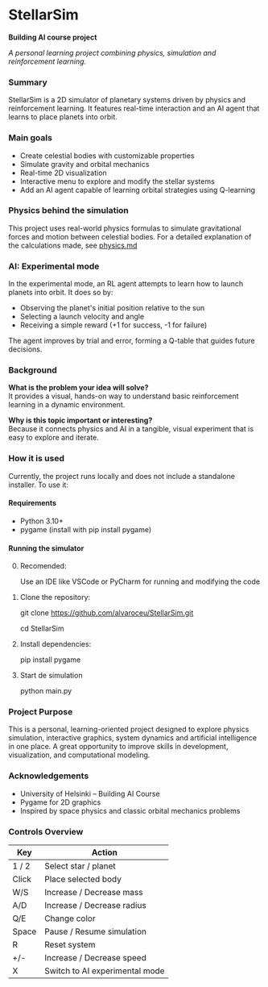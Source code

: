 # StellarSim
**Building AI course project**

_A personal learning project combining physics, simulation and reinforcement learning._

### Summary
StellarSim is a 2D simulator of planetary systems driven by physics and reinforcement learning. It features real-time interaction and an AI agent that learns to place planets into orbit.

### Main goals

- Create celestial bodies with customizable properties
- Simulate gravity and orbital mechanics
- Real-time 2D visualization
- Interactive menu to explore and modify the stellar systems
- Add an AI agent capable of learning orbital strategies using Q-learning

### Physics behind the simulation
This project uses real-world physics formulas to simulate gravitational forces and motion between celestial bodies. For a detailed explanation of the calculations made, see [physics.md](physics.md)

### AI: Experimental mode
In the experimental mode, an RL agent attempts to learn how to launch planets into orbit. It does so by:

- Observing the planet's initial position relative to the sun
- Selecting a launch velocity and angle
- Receiving a simple reward (+1 for success, -1 for failure)

The agent improves by trial and error, forming a Q-table that guides future decisions.

### Background
**What is the problem your idea will solve?**  
It provides a visual, hands-on way to understand basic reinforcement learning in a dynamic environment.

**Why is this topic important or interesting?**  
Because it connects physics and AI in a tangible, visual experiment that is easy to explore and iterate.

### How it is used
Currently, the project runs locally and does not include a standalone installer. To use it:

#### Requirements
- Python 3.10+
- pygame (install with pip install pygame)
#### Running the simulator
0) Recomended: 
    
    Use an IDE like VSCode or PyCharm for running and modifying the code
1) Clone the repository:

    git clone https://github.com/alvaroceu/StellarSim.git
    
    cd StellarSim
2) Install dependencies:
    
    pip install pygame
3) Start de simulation
    
    python main.py


### Project Purpose
This is a personal, learning-oriented project designed to explore physics simulation, interactive graphics, system dynamics and artificial intelligence in one place. A great opportunity to improve skills in development, visualization, and computational modeling.

### Acknowledgements
- University of Helsinki – Building AI Course 
- Pygame for 2D graphics
- Inspired by space physics and classic orbital mechanics problems

### Controls Overview
| Key    | Action                         |
|--------|--------------------------------|
| 1 / 2  | Select star / planet           |
| Click  | Place selected body            |
| W/S    | Increase / Decrease mass       |
| A/D    | Increase / Decrease radius     |
| Q/E    | Change color                   |
| Space  | Pause / Resume simulation      |
| R      | Reset system                   |
| +/-    | Increase / Decrease speed      |
| X      | Switch to AI experimental mode |
